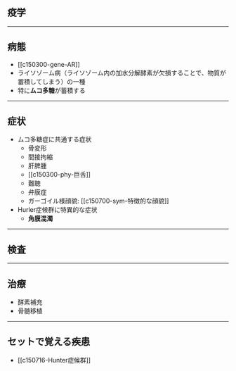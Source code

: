 ## 疫学
---
## 病態
- [[c150300-gene-AR]]
- ライソゾーム病（ライソゾーム内の加水分解酵素が欠損することで、物質が蓄積してしまう）の一種
- 特に**ムコ多糖**が蓄積する
---
## 症状
- ムコ多糖症に共通する症状
	- 骨変形
	- 間接拘縮
	- 肝脾腫
	- [[c150300-phy-巨舌]]
	- 難聴
	- 弁膜症
	- ガーゴイル様顔貌: [[c150700-sym-特徴的な顔貌]]
- Hurler症候群に特異的な症状
	- **角膜混濁**
---
## 検査
---
## 治療
- 酵素補充
- 骨髄移植
---
## セットで覚える疾患
- [[c150716-Hunter症候群]]